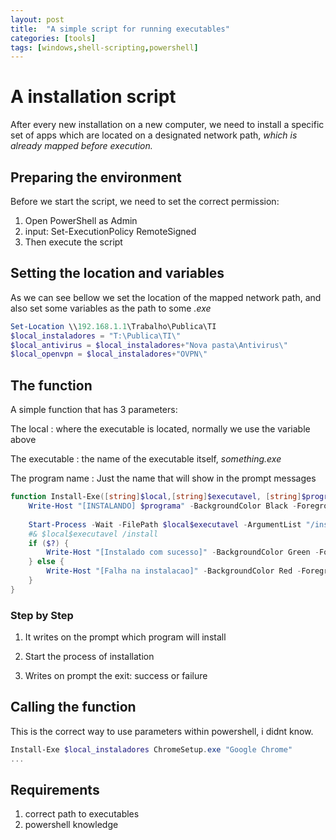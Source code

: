 ```yaml
---
layout: post
title:  "A simple script for running executables"
categories: [tools]
tags: [windows,shell-scripting,powershell]
---
```




# A installation script

After every new installation on a new computer, we need to install a specific set of apps which are located on a designated network path, _which is already mapped before execution._

## Preparing the environment

Before we start the script, we need to set the correct permission:
1. Open PowerShell as Admin
2. input:
	Set-ExecutionPolicy RemoteSigned
3. Then execute the script

## Setting the location and variables

As we can see bellow we set the location of the mapped network path, and also set some variables as the path to some _.exe_

```powershell
Set-Location \\192.168.1.1\Trabalho\Publica\TI
$local_instaladores = "T:\Publica\TI\"
$local_antivirus = $local_instaladores+"Nova pasta\Antivirus\"
$local_openvpn = $local_instaladores+"OVPN\"
```

## The function

A simple function that has 3 parameters:

The local
: where the executable is located, normally we use the variable above

The executable
: the name of the executable itself, _something.exe_

The program name
: Just the name that will show in the prompt messages

```powershell
function Install-Exe([string]$local,[string]$executavel, [string]$programa) {
    Write-Host "[INSTALANDO] $programa" -BackgroundColor Black -ForegroundColor White
    
    Start-Process -Wait -FilePath $local$executavel -ArgumentList "/install" -PassThru
    #& $local$executavel /install
    if ($?) {
        Write-Host "[Instalado com sucesso]" -BackgroundColor Green -ForegroundColor Black
    } else {
        Write-Host "[Falha na instalacao]" -BackgroundColor Red -ForegroundColor Black
    }
}
```
### Step by Step

1. It writes on the prompt which program will install

2. Start the process of installation

3. Writes on prompt the exit: success or failure

## Calling the function

This is the correct way to use parameters within powershell, i didnt know.

```powershell
Install-Exe $local_instaladores ChromeSetup.exe "Google Chrome"
...
```

## Requirements
1. correct path to executables
2. powershell knowledge



